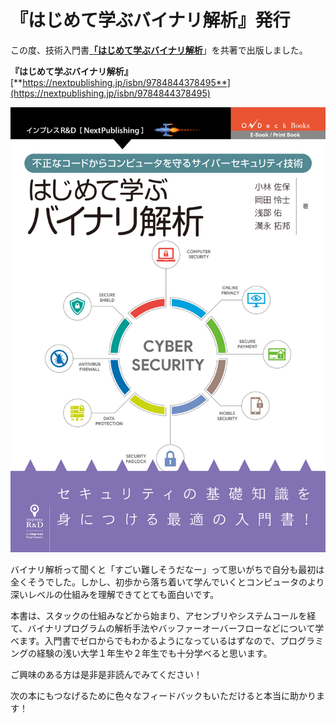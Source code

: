 # 『はじめて学ぶバイナリ解析』発行

この度、技術入門書[**「はじめて学ぶバイナリ解析**](https://nextpublishing.jp/book/11353.html)」を共著で出版しました。

**『はじめて学ぶバイナリ解析』**  
[**https://nextpublishing.jp/isbn/9784844378495**](https://nextpublishing.jp/isbn/9784844378495)

![](.gitbook/assets/book.jpg)

バイナリ解析って聞くと「すごい難しそうだなー」って思いがちで自分も最初は全くそうでした。しかし、初歩から落ち着いて学んでいくとコンピュータのより深いレベルの仕組みを理解できてとても面白いです。

本書は、スタックの仕組みなどから始まり、アセンブリやシステムコールを経て、バイナリプログラムの解析手法やバッファーオーバーフローなどについて学べます。入門書でゼロからでもわかるようになっているはずなので、プログラミングの経験の浅い大学１年生や２年生でも十分学べると思います。

ご興味のある方は是非是非読んでみてください！

次の本にもつなげるために色々なフィードバックもいただけると本当に助かります！

